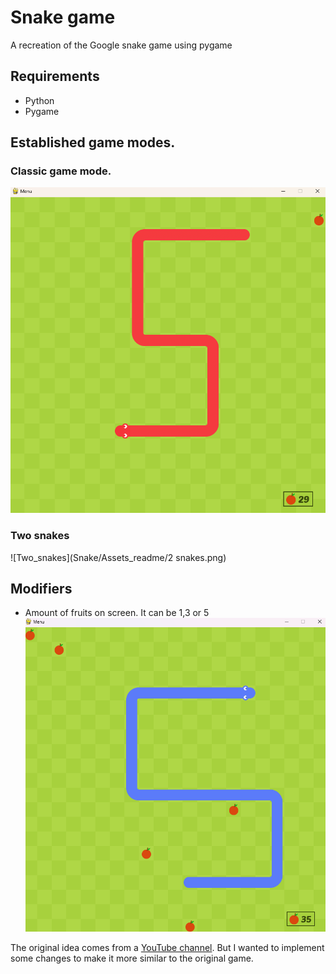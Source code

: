 # Snake game
A recreation of the Google snake game using pygame

## Requirements
* Python 
* Pygame

## Established game modes.
### Classic game mode.
![Classic Game](Snake/Assets_readme/classic.png)

### Two snakes
![Two_snakes](Snake/Assets_readme/2 snakes.png)

## Modifiers
* Amount of fruits on screen. It can be 1,3 or 5
![Fruits](Snake/Assets_readme/fruits.png)


The original idea comes from a [YouTube channel](https://www.youtube.com/watch?v=QFvqStqPCRU). But I wanted to implement some changes to make it more similar to the original game.
